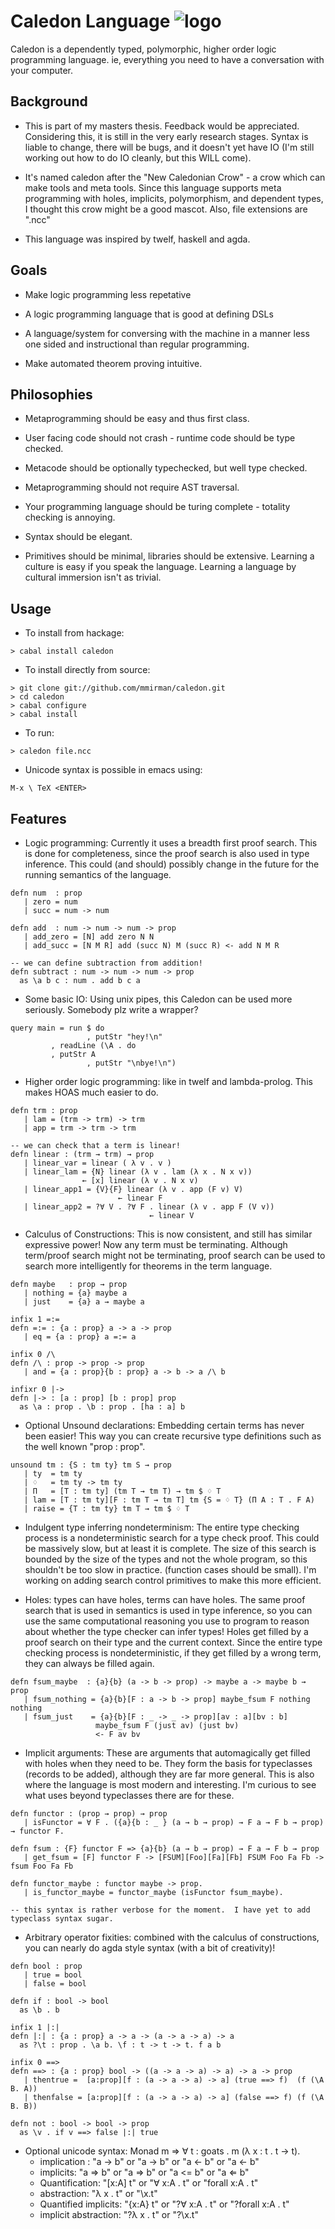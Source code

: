 Caledon Language ![logo](https://raw.github.com/mmirman/caledon/hopa/media/logo.png)
====================================================================================

Caledon is a dependently typed, polymorphic, higher order logic programming language. ie, everything you need to have a conversation with your computer.

Background
----------

* This is part of my masters thesis.  Feedback would be appreciated. Considering this, it is still in the very early research stages.  Syntax is liable to change, there will be bugs, and it doesn't yet have IO (I'm still working out how to do IO cleanly, but this WILL come).

* It's named caledon after the "New Caledonian Crow" - a crow which can make tools and meta tools.  Since this language supports meta programming with holes, implicits, polymorphism, and dependent types, I thought this crow might be a good mascot. Also, file extensions are ".ncc"

* This language was inspired by twelf, haskell and agda.

Goals
-----

* Make logic programming less repetative

* A logic programming language that is good at defining DSLs

* A language/system for conversing with the machine in a manner less one sided and instructional than regular programming.

* Make automated theorem proving intuitive.  

Philosophies
------------

* Metaprogramming should be easy and thus first class.

* User facing code should not crash - runtime code should be type checked.

* Metacode should be optionally typechecked, but well type checked.

* Metaprogramming should not require AST traversal.

* Your programming language should be turing complete - totality checking is annoying.

* Syntax should be elegant.

* Primitives should be minimal, libraries should be extensive.  Learning a culture is easy if you speak the language.  Learning a language by cultural immersion isn't as trivial.

Usage
-----

* To install from hackage:

```
> cabal install caledon
```

* To install directly from source:

```
> git clone git://github.com/mmirman/caledon.git
> cd caledon
> cabal configure
> cabal install
```

* To run:

```
> caledon file.ncc
```

* Unicode syntax is possible in emacs using: 

```
M-x \ TeX <ENTER>
```

Features
--------

* Logic programming:  Currently it uses a breadth first proof search. This is done for completeness, since the proof search is also used in type inference.  This could (and should) possibly change in the future for the running semantics of the language.

```
defn num  : prop
   | zero = num
   | succ = num -> num

defn add  : num -> num -> num -> prop
   | add_zero = [N] add zero N N
   | add_succ = [N M R] add (succ N) M (succ R) <- add N M R

-- we can define subtraction from addition!
defn subtract : num -> num -> num -> prop
  as \a b c : num . add b c a

```

* Some basic IO: Using unix pipes, this Caledon can be used more seriously.  Somebody plz write a wrapper?

```
query main = run $ do 
                 , putStr "hey!\n"
	  	 , readLine (\A . do 
   		 , putStr A
                 , putStr "\nbye!\n")
```

* Higher order logic programming: like in twelf and lambda-prolog.  This makes HOAS much easier to do.

```
defn trm : prop
   | lam = (trm -> trm) -> trm
   | app = trm -> trm -> trm

-- we can check that a term is linear!
defn linear : (trm → trm) → prop
   | linear_var = linear ( λ v . v )
   | linear_lam = {N} linear (λ v . lam (λ x . N x v))
                ← [x] linear (λ v . N x v)
   | linear_app1 = {V}{F} linear (λ v . app (F v) V)
                        ← linear F
   | linear_app2 = ?∀ V . ?∀ F . linear (λ v . app F (V v))
                               ← linear V
```

* Calculus of Constructions:  This is now consistent, and still has similar expressive power!  Now any term must be terminating. Although term/proof search might not be
terminating, proof search can be used to search more intelligently for theorems in the term language.

```
defn maybe   : prop → prop
   | nothing = {a} maybe a
   | just    = {a} a → maybe a

infix 1 =:=
defn =:= : {a : prop} a -> a -> prop
   | eq = {a : prop} a =:= a

infix 0 /\
defn /\ : prop -> prop -> prop
   | and = {a : prop}{b : prop} a -> b -> a /\ b

infixr 0 |->
defn |-> : [a : prop] [b : prop] prop
  as \a : prop . \b : prop . [ha : a] b
```

* Optional Unsound declarations:  Embedding certain terms has never been easier!  This way you can create recursive type definitions such as the well known "prop : prop".  

```
unsound tm : {S : tm ty} tm S → prop
   | ty  = tm ty
   | ♢   = tm ty -> tm ty
   | Π   = [T : tm ty] (tm T → tm T) → tm $ ♢ T
   | lam = [T : tm ty][F : tm T → tm T] tm {S = ♢ T} (Π A : T . F A)
   | raise = {T : tm ty} tm T → tm $ ♢ T
```

* Indulgent type inferring nondeterminism:  The entire type checking process is a nondeterministic search for a type check proof.  This could be massively slow, but at least it is complete.  The size of this search is bounded by the size of the types and not the whole program, so this shouldn't be too slow in practice.  (function cases should be small).  I'm working on adding search control primitives to make this more efficient.

* Holes:  types can have holes, terms can have holes.  The same proof search that is used in semantics is used in type inference, so you can use the same computational reasoning you use to program to reason about whether the type checker can infer types!  Holes get filled by a proof search on their type and the current context.  Since the entire type checking process is nondeterministic, if they get filled by a wrong term, they can always be filled again.

```
defn fsum_maybe  : {a}{b} (a -> b -> prop) -> maybe a -> maybe b → prop
   | fsum_nothing = {a}{b}[F : a -> b -> prop] maybe_fsum F nothing nothing
   | fsum_just    = {a}{b}[F : _ -> _ -> prop][av : a][bv : b]
                   maybe_fsum F (just av) (just bv)
                   <- F av bv
```

* Implicit arguments:  These are arguments that automagically get filled with holes when they need to be.  They form the basis for typeclasses (records to be added), although they are far more general. This is also where the language is most modern and interesting.  I'm curious to see what uses beyond typeclasses there are for these.

```
defn functor : (prop → prop) → prop
   | isFunctor = ∀ F . ({a}{b : _ } (a → b → prop) → F a → F b → prop) → functor F.

defn fsum : {F} functor F => {a}{b} (a → b → prop) → F a → F b → prop
   | get_fsum = [F] functor F -> [FSUM][Foo][Fa][Fb] FSUM Foo Fa Fb -> fsum Foo Fa Fb

defn functor_maybe : functor maybe -> prop.
   | is_functor_maybe = functor_maybe (isFunctor fsum_maybe).

-- this syntax is rather verbose for the moment.  I have yet to add typeclass syntax sugar.
```

* Arbitrary operator fixities:  combined with the calculus of constructions, you can nearly do agda style syntax (with a bit of creativity)!

```
defn bool : prop
   | true = bool
   | false = bool

defn if : bool -> bool
  as \b . b

infix 1 |:|
defn |:| : {a : prop} a -> a -> (a -> a -> a) -> a
  as ?\t : prop . \a b. \f : t -> t -> t. f a b

infix 0 ==>
defn ==> : {a : prop} bool -> ((a -> a -> a) -> a) -> a -> prop
   | thentrue =  [a:prop][f : (a -> a -> a) -> a] (true ==> f)  (f (\A B. A))
   | thenfalse = [a:prop][f : (a -> a -> a) -> a] (false ==> f) (f (\A B. B))

defn not : bool -> bool -> prop
  as \v . if v ==> false |:| true

```

* Optional unicode syntax: Monad m ⇒ ∀ t : goats . m (λ x : t . t → t).
    * implication :  "a -> b"  or "a → b" or "a <- b"  or "a ← b"
    * implicits:  "a => b"  or "a ⇒ b" or "a <= b"  or "a ⇐ b"
    * Quantification: "[x:A] t"  or  "∀ x:A . t" or "forall x:A . t"
    * abstraction: "λ x . t" or "\x.t"
    * Quantified implicits: "{x:A} t"  or  "?∀ x:A . t" or "?forall x:A . t"
    * implicit abstraction: "?λ x . t" or "?\x.t"
